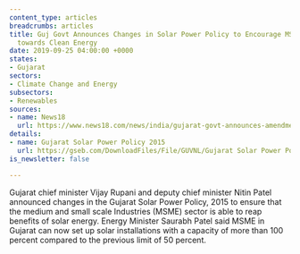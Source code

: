 ```yaml
---
content_type: articles
breadcrumbs: articles
title: Guj Govt Announces Changes in Solar Power Policy to Encourage MSME Units Move
  towards Clean Energy
date: 2019-09-25 04:00:00 +0000
states:
- Gujarat
sectors:
- Climate Change and Energy
subsectors:
- Renewables
sources:
- name: News18
  url: https://www.news18.com/news/india/gujarat-govt-announces-amendments-in-solar-power-policy-to-encourage-msme-units-move-to-clean-energy-2315529.html
details:
- name: Gujarat Solar Power Policy 2015
  url: https://gseb.com/DownloadFiles/File/GUVNL/Gujarat Solar Power Policy 2015.pdf
is_newsletter: false

---
```

Gujarat chief minister Vijay Rupani and deputy chief minister Nitin Patel announced changes in the Gujarat Solar Power Policy, 2015 to ensure that the medium and small scale Industries (MSME) sector is able to reap benefits of solar energy. Energy Minister Saurabh Patel said MSME in Gujarat can now set up solar installations with a capacity of more than 100 percent compared to the previous limit of 50 percent.
